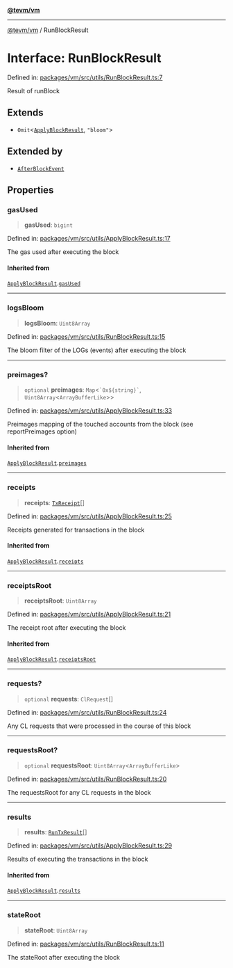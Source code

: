 [**@tevm/vm**](../README.md)

***

[@tevm/vm](../globals.md) / RunBlockResult

# Interface: RunBlockResult

Defined in: [packages/vm/src/utils/RunBlockResult.ts:7](https://github.com/evmts/tevm-monorepo/blob/main/packages/vm/src/utils/RunBlockResult.ts#L7)

Result of runBlock

## Extends

- `Omit`\<[`ApplyBlockResult`](ApplyBlockResult.md), `"bloom"`\>

## Extended by

- [`AfterBlockEvent`](AfterBlockEvent.md)

## Properties

### gasUsed

> **gasUsed**: `bigint`

Defined in: [packages/vm/src/utils/ApplyBlockResult.ts:17](https://github.com/evmts/tevm-monorepo/blob/main/packages/vm/src/utils/ApplyBlockResult.ts#L17)

The gas used after executing the block

#### Inherited from

[`ApplyBlockResult`](ApplyBlockResult.md).[`gasUsed`](ApplyBlockResult.md#gasused)

***

### logsBloom

> **logsBloom**: `Uint8Array`

Defined in: [packages/vm/src/utils/RunBlockResult.ts:15](https://github.com/evmts/tevm-monorepo/blob/main/packages/vm/src/utils/RunBlockResult.ts#L15)

The bloom filter of the LOGs (events) after executing the block

***

### preimages?

> `optional` **preimages**: `Map`\<`` `0x${string}` ``, `Uint8Array`\<`ArrayBufferLike`\>\>

Defined in: [packages/vm/src/utils/ApplyBlockResult.ts:33](https://github.com/evmts/tevm-monorepo/blob/main/packages/vm/src/utils/ApplyBlockResult.ts#L33)

Preimages mapping of the touched accounts from the block (see reportPreimages option)

#### Inherited from

[`ApplyBlockResult`](ApplyBlockResult.md).[`preimages`](ApplyBlockResult.md#preimages)

***

### receipts

> **receipts**: [`TxReceipt`](../type-aliases/TxReceipt.md)[]

Defined in: [packages/vm/src/utils/ApplyBlockResult.ts:25](https://github.com/evmts/tevm-monorepo/blob/main/packages/vm/src/utils/ApplyBlockResult.ts#L25)

Receipts generated for transactions in the block

#### Inherited from

[`ApplyBlockResult`](ApplyBlockResult.md).[`receipts`](ApplyBlockResult.md#receipts)

***

### receiptsRoot

> **receiptsRoot**: `Uint8Array`

Defined in: [packages/vm/src/utils/ApplyBlockResult.ts:21](https://github.com/evmts/tevm-monorepo/blob/main/packages/vm/src/utils/ApplyBlockResult.ts#L21)

The receipt root after executing the block

#### Inherited from

[`ApplyBlockResult`](ApplyBlockResult.md).[`receiptsRoot`](ApplyBlockResult.md#receiptsroot)

***

### requests?

> `optional` **requests**: `ClRequest`[]

Defined in: [packages/vm/src/utils/RunBlockResult.ts:24](https://github.com/evmts/tevm-monorepo/blob/main/packages/vm/src/utils/RunBlockResult.ts#L24)

Any CL requests that were processed in the course of this block

***

### requestsRoot?

> `optional` **requestsRoot**: `Uint8Array`\<`ArrayBufferLike`\>

Defined in: [packages/vm/src/utils/RunBlockResult.ts:20](https://github.com/evmts/tevm-monorepo/blob/main/packages/vm/src/utils/RunBlockResult.ts#L20)

The requestsRoot for any CL requests in the block

***

### results

> **results**: [`RunTxResult`](RunTxResult.md)[]

Defined in: [packages/vm/src/utils/ApplyBlockResult.ts:29](https://github.com/evmts/tevm-monorepo/blob/main/packages/vm/src/utils/ApplyBlockResult.ts#L29)

Results of executing the transactions in the block

#### Inherited from

[`ApplyBlockResult`](ApplyBlockResult.md).[`results`](ApplyBlockResult.md#results)

***

### stateRoot

> **stateRoot**: `Uint8Array`

Defined in: [packages/vm/src/utils/RunBlockResult.ts:11](https://github.com/evmts/tevm-monorepo/blob/main/packages/vm/src/utils/RunBlockResult.ts#L11)

The stateRoot after executing the block
